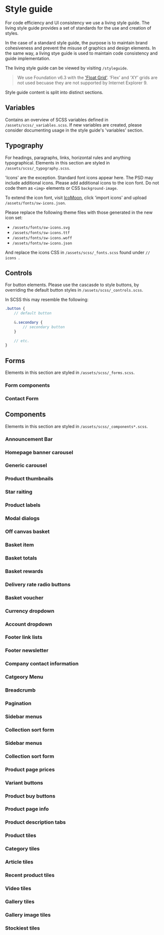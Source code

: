 # Style guide #
For code efficiency and UI consistency we use a living style guide. The living style guide provides a set of standards for the use and creation of styles.

In the case of a standard style guide, the purpose is to maintain brand cohesiveness and prevent the misuse of graphics and design elements. In the same way, a living stye guide is used to maintain code consistency and guide implementation.

The living style guide can be viewed by visiting `/styleguide`.

> We use Foundation v6.3 with the ['Float Grid'](https://foundation.zurb.com/sites/docs/grid.html). ’Flex’ and ‘XY’ grids are not used becuase they are not supported by Internet Explorer 9.

Style guide content is split into distinct sections.  

## Variables ##
Contains an overview of SCSS variables defined in `/assets/scss/_variables.scss`.
If new variables are created, please consider documenting usage in the style guide's 'variables' section.

## Typography ##
For headings, paragraphs, links, horizontal rules and anything typographical. Elements in this section are styled in `/assets/scss/_typography.scss`.

'Icons' are the exception. 
Standard font icons appear here. The PSD may include additional icons. Please add additional icons to the icon font. Do not code them as `<img>` elements or CSS `background-image`.

To extend the icon font, visit [IcoMoon](https://icomoon.io/app/), click 'import icons' and upload `/assets/fonts/sw-icons.json`.

Please replace the following theme files with those generated in the new icon set:
* `/assets/fonts/sw-icons.svg`
* `/assets/fonts/sw-icons.ttf`
* `/assets/fonts/sw-icons.woff`
* `/assets/fonts/sw-icons.json`

And replace the icons CSS in `/assets/scss/_fonts.scss` found under `// icons `.

## Controls ##
For button elements. Please use the cascasde to style buttons, by overriding the default button styles in `/assets/scss/_controls.scss`.

In SCSS this may resemble the following:
```scss
.button {
    // default button
    
    &.secondary {
        // secondary button
    }
    
    // etc.
}
```

## Forms ##
Elements in this section are styled in `/assets/scss/_forms.scss`.

### Form components ###

### Contact Form ###


## Components ##
Elements in this section are styled in `/assets/scss/_components*.scss`.

### Announcement Bar ###

### Homepage banner carousel ###

### Generic carousel ###

### Product thumbnails ###

### Star raiting ###

### Product labels ###

### Modal dialogs ###

### Off canvas basket ###

### Basket item ###

### Basket totals ###

### Basket rewards ###

### Delivery rate radio buttons ###

### Basket voucher ###

### Currency dropdown ###

### Account dropdown ###

### Footer link lists ###

### Footer newsletter ###

### Company contact information ###

### Catgeory Menu ###

### Breadcrumb ###

### Pagination ###

### Sidebar menus ###

### Collection sort form ###

### Sidebar menus ###

### Collection sort form ###

### Product page prices ###

### Variant buttons ###

### Product buy buttons ###

### Product page info ###

### Product description tabs ###

### Product tiles ###

### Category tiles ###

### Article tiles ###

### Recent product tiles ###

### Video tiles ###

### Gallery tiles ###

### Gallery image tiles ###

### Stockiest tiles ###









